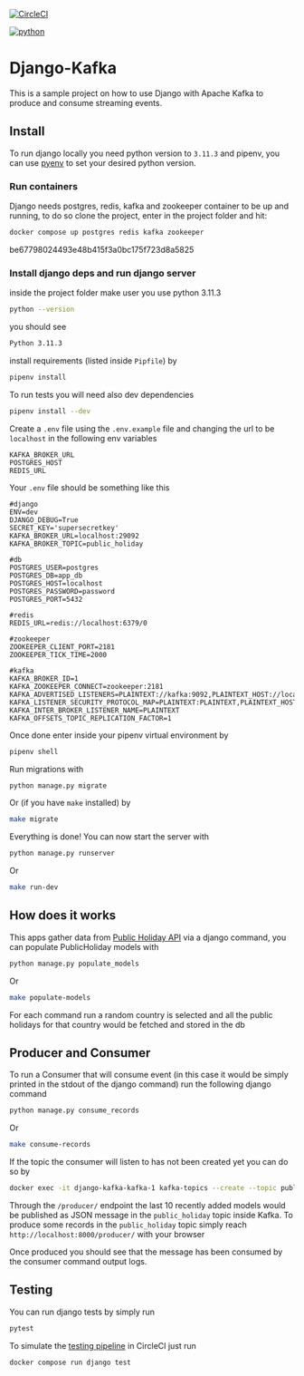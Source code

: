 [![CircleCI](https://circleci.com/gh/t04st3r/django-kafka.svg?style=shield&circle-token=be67798024493e48b415f3a0bc175f723d8a5825)](https://app.circleci.com/pipelines/github/t04st3r/django-kafka)

[![python](https://img.shields.io/badge/Python-3.11-3776AB.svg?style=flat&logo=python&logoColor=white)](https://www.python.org)


# Django-Kafka
This is a sample project on how to use Django with Apache Kafka to produce and consume streaming events.

## Install
To run django locally you need python version to `3.11.3` and pipenv, you can use [pyenv](https://github.com/pyenv/pyenv) to set your desired python version.

### Run containers
Django needs postgres, redis, kafka and zookeeper container to be
up and running, to do so clone the project, enter in the project folder and hit:
```bash
docker compose up postgres redis kafka zookeeper
```

be67798024493e48b415f3a0bc175f723d8a5825

### Install django deps and run django server
inside the project folder make user you use python 3.11.3
```bash
python --version
```
you should see
```bash
Python 3.11.3
```
install requirements (listed inside `Pipfile`) by
```bash
pipenv install
```
To run tests you will need also dev dependencies
```bash
pipenv install --dev
```
Create a `.env` file using the `.env.example` file and changing the url to be `localhost` in the following env variables
```env
KAFKA_BROKER_URL
POSTGRES_HOST
REDIS_URL
```
Your `.env` file should be something like this
```env
#django
ENV=dev
DJANGO_DEBUG=True
SECRET_KEY='supersecretkey'
KAFKA_BROKER_URL=localhost:29092
KAFKA_BROKER_TOPIC=public_holiday

#db
POSTGRES_USER=postgres
POSTGRES_DB=app_db
POSTGRES_HOST=localhost
POSTGRES_PASSWORD=password
POSTGRES_PORT=5432

#redis
REDIS_URL=redis://localhost:6379/0

#zookeeper
ZOOKEEPER_CLIENT_PORT=2181
ZOOKEEPER_TICK_TIME=2000

#kafka
KAFKA_BROKER_ID=1
KAFKA_ZOOKEEPER_CONNECT=zookeeper:2181
KAFKA_ADVERTISED_LISTENERS=PLAINTEXT://kafka:9092,PLAINTEXT_HOST://localhost:29092
KAFKA_LISTENER_SECURITY_PROTOCOL_MAP=PLAINTEXT:PLAINTEXT,PLAINTEXT_HOST:PLAINTEXT
KAFKA_INTER_BROKER_LISTENER_NAME=PLAINTEXT
KAFKA_OFFSETS_TOPIC_REPLICATION_FACTOR=1
```

Once done enter inside your pipenv virtual environment by
```bash
pipenv shell
```
Run migrations with
```bash 
python manage.py migrate
```
Or (if you have `make` installed) by
```bash
make migrate
```
Everything is done! You can now start the server with
```bash
python manage.py runserver
```
Or
```bash
make run-dev
```
## How does it works
This apps gather data from [Public Holiday API](https://date.nager.at/Api) via a django command, you can populate PublicHoliday models with
```bash
python manage.py populate_models
```
Or
```bash
make populate-models
```
For each command run a random country is selected and all the public holidays for that country would be fetched and stored in the db

## Producer and Consumer

To run a Consumer that will consume event (in this case it would be simply printed in the stdout of the django command) run the following django command

```bash
python manage.py consume_records
```
Or
```bash
make consume-records
```
If the topic the consumer will listen to has not been created yet you can do so by
```bash
docker exec -it django-kafka-kafka-1 kafka-topics --create --topic public_holiday --bootstrap-server localhost:29092
```


Through the `/producer/` endpoint the last 10 recently added models would be published as JSON message in the `public_holiday` topic inside Kafka. 
To produce some records in the `public_holiday` topic simply reach `http://localhost:8000/producer/` with your browser

Once produced you should see that the message has been consumed by the consumer command output logs.

## Testing
You can run django tests by simply run
```bash
pytest
```
To simulate the [testing pipeline](https://app.circleci.com/pipelines/github/t04st3r/django-kafka) in CircleCI just run
```bash
docker compose run django test
```